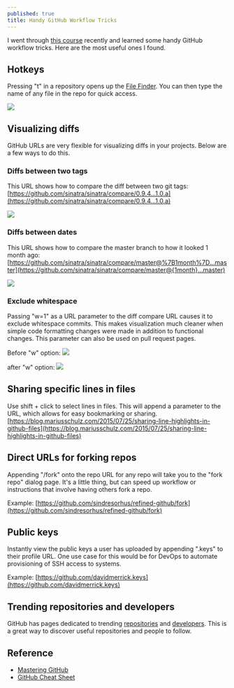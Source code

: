 ```yaml
---
published: true
title: Handy GitHub Workflow Tricks
---
```

I went through [this course](https://www.safaribooksonline.com/library/view/mastering-github/9781771376082/) recently and learned some handy GitHub workflow tricks. Here are the most useful ones I found.

## Hotkeys

Pressing "t" in a repository opens up the [File Finder](https://github.com/blog/793-introducing-the-file-finder). You can then type the name of any file in the repo for quick access.

![]({{site.cdn_path}}/2017/08/25/fileFinder.gif)

## Visualizing diffs

GitHub URLs are very flexible for visualizing diffs in your projects. Below are a few ways to do this.

### Diffs between two tags

This URL shows how to compare the diff between two git tags: [https://github.com/sinatra/sinatra/compare/0.9.4...1.0.a](https://github.com/sinatra/sinatra/compare/0.9.4...1.0.a)

![]({{site.cdn_path}}/2017/08/25/diff_tags.png)

### Diffs between dates

This URL shows how to compare the master branch to how it looked 1 month ago: [https://github.com/sinatra/sinatra/compare/master@%7B1month%7D...master](https://github.com/sinatra/sinatra/compare/master@{1month}...master)

![]({{site.cdn_path}}/2017/08/25/diff_dates.png)

### Exclude whitespace

Passing "w=1" as a URL parameter to the diff compare URL causes it to exclude whitespace commits. This makes visualization much cleaner when simple code formatting changes were made in addition to functional changes. This parameter can also be used on pull request pages.

Before "w" option:
![]({{site.cdn_path}}/2017/08/25/before_-w.png)

after "w" option:
![]({{site.cdn_path}}/2017/08/25/after_-w.png)

## Sharing specific lines in files

Use shift + click to select lines in files. This will append a parameter to the URL, which allows for easy bookmarking or sharing. [https://blog.mariusschulz.com/2015/07/25/sharing-line-highlights-in-github-files](https://blog.mariusschulz.com/2015/07/25/sharing-line-highlights-in-github-files)

## Direct URLs for forking repos

Appending "/fork" onto the repo URL for any repo will take you to the "fork repo" dialog page. It's a little thing, but can speed up workflow or instructions that involve having others fork a repo.

Example: [https://github.com/sindresorhus/refined-github/fork](https://github.com/sindresorhus/refined-github/fork)

## Public keys

Instantly view the public keys a user has uploaded by appending ".keys" to their profile URL. One use case for this would be for DevOps to automate provisioning of SSH access to systems.

Example: [https://github.com/davidmerrick.keys](https://github.com/davidmerrick.keys)

## Trending repositories and developers

GitHub has pages dedicated to trending [repositories](https://github.com/trending) and [developers](https://github.com/trending/developers). This is a great way to discover useful repositories and people to follow.

## Reference

* [Mastering GitHub](https://www.safaribooksonline.com/library/view/mastering-github/9781771376082/)
* [GitHub Cheat Sheet](https://github.com/tiimgreen/github-cheat-sheet)

